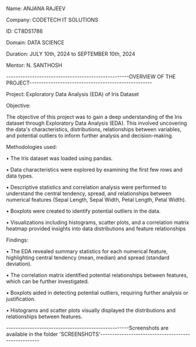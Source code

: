 Name: ANJANA RAJEEV    

Company: CODETECH IT SOLUTIONS

ID: CT8DS1786

Domain: DATA SCIENCE

Duration: JULY 10th, 2024 to SEPTEMBER 10th, 2024

Mentor: N. SANTHOSH



----------------------------------------------------OVERVIEW OF THE PROJECT----------------------------------------------------

Project: Exploratory Data Analysis (EDA) of Iris Dataset

Objective:

The objective of this project was to gain a deep understanding of the Iris dataset through Exploratory Data Analysis (EDA). This involved uncovering the data's characteristics, distributions, relationships between variables, and potential outliers to inform further analysis and decision-making.

Methodologies used:

•	The Iris dataset was loaded using pandas.

•	Data characteristics were explored by examining the first few rows and data types.

•	Descriptive statistics and correlation analysis were performed to understand the central tendency, spread, and relationships between numerical features (Sepal Length, Sepal Width, Petal Length, Petal Width).

•	Boxplots were created to identify potential outliers in the data.

•	Visualizations including histograms, scatter plots, and a correlation matrix heatmap provided  insights into data distributions and feature relationships

Findings:

•	The EDA revealed summary statistics for each numerical feature, highlighting central tendency (mean, median) and spread (standard deviation).

•	The correlation matrix identified potential relationships between features, which can be further investigated.

•	Boxplots aided in detecting potential outliers, requiring further analysis or justification.

•	Histograms and scatter plots visually displayed the distributions and relationships between features.




----------------------------------------------------Screenshots are available in the folder 'SCREENSHOTS'----------------------------------------------------
